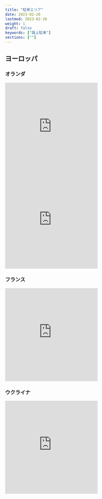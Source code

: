 ```yaml
---
title: "駐車エリア"
date: 2023-02-26
lastmod: 2023-02-26
weight: 1
draft: false
keywords: ["路上駐車"]
sections: [""]
---
```


## ヨーロッパ
### オランダ

<div class="googlemap-if">
<iframe src="https://www.google.com/maps/embed?pb=!4v1677410683451!6m8!1m7!1sTRsdKSu7f0qnPXS9OWeCfw!2m2!1d51.91748719707853!2d4.453911586630594!3f322.59336159904353!4f-7.05503474179163!5f1.7435841894606412" width="300" height="300" style="border:0;" allowfullscreen="" loading="lazy" referrerpolicy="no-referrer-when-downgrade"></iframe>

<iframe src="https://www.google.com/maps/embed?pb=!4v1677410750667!6m8!1m7!1smXT5jGVvW2wEOrzcUDF8Wg!2m2!1d51.91880723425317!2d4.450750496567202!3f181.01799353701188!4f-14.53444867540395!5f1.139968942417347" width="300" height="300" style="border:0;" allowfullscreen="" loading="lazy" referrerpolicy="no-referrer-when-downgrade"></iframe>
</div>

### フランス
<div class="googlemap-if">
<iframe src="https://www.google.com/maps/embed?pb=!4v1677407470488!6m8!1m7!1s2RCw297LJyo7RjI49HQGBA!2m2!1d43.29876773163806!2d5.374708989617257!3f129.50203034124914!4f-29.584326962833885!5f0.5872324910380012" width="300" height="300" style="border:0;" allowfullscreen="" loading="lazy" referrerpolicy="no-referrer-when-downgrade"></iframe>
</div>

### ウクライナ
<div class="googlemap-if">
<iframe src="https://www.google.com/maps/embed?pb=!4v1677409649017!6m8!1m7!1sr0d46zQQUaJyjxh3UKl3Ng!2m2!1d50.44888187071065!2d30.51240529258574!3f157.28424490133315!4f-21.278001177052147!5f2.23564332320874" width="300" height="300" style="border:0;" allowfullscreen="" loading="lazy" referrerpolicy="no-referrer-when-downgrade"></iframe>
</div>